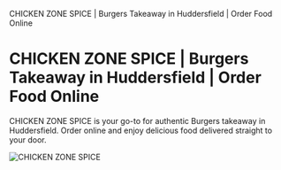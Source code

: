 CHICKEN ZONE SPICE | Burgers Takeaway in Huddersfield | Order Food Online

CHICKEN ZONE SPICE | Burgers Takeaway in Huddersfield | Order Food Online
=========================================================================

CHICKEN ZONE SPICE is your go-to for authentic Burgers takeaway in Huddersfield. Order online and enjoy delicious food delivered straight to your door.

![CHICKEN ZONE SPICE](https://assets.foodhub.com/static/2ffb903ab14a861cfe389f966b1b8c8b/img/1696950403phpQRjR7G.jpg)